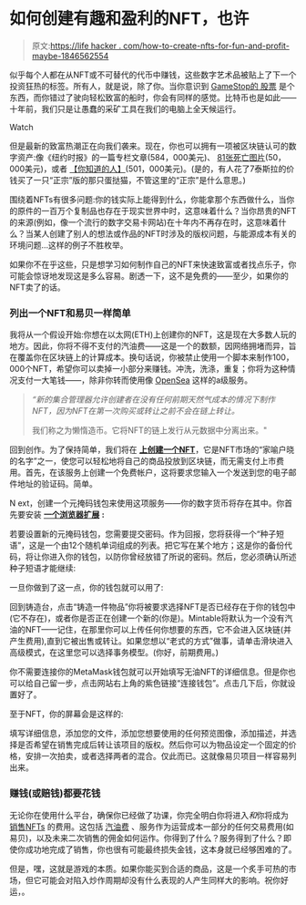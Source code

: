 # 如何创建有趣和盈利的NFT，也许

> 原文:[https://life hacker . com/how-to-create-nfts-for-fun-and-profit-maybe-1846562554](https://lifehacker.com/how-to-create-nfts-for-fun-and-profit-maybe-1846562554)

似乎每个人都在从NFT或不可替代的代币中赚钱，这些数字艺术品被贴上了下一个投资狂热的标签。所有人，就是说，除了你。当你意识到 [GameStop的 股票](https://twocents.lifehacker.com/what-s-causing-the-gamestop-stock-trading-frenzy-1846144589) 是个东西，而你错过了驶向轻松致富的船时，你会有同样的感觉。比特币也是如此——十年前，我们只是让愚蠢的采矿工具在我们的电脑上全天候运行。

Watch

但是最新的致富热潮正在向我们袭来。现在，你也可以拥有一项被区块链认可的数字资产:像《纽约时报》的一篇专栏文章(584，000美元)、 [81张死亡图片](https://wax.atomichub.io/market/sale/1496048)(50，000美元)，或者 [【你知道的人】](https://foundation.app/NyanCat/nyan-cat-219)(501，000美元)。(是的，有人花了7泰斯拉的价钱买了一只“正宗”版的那只蛋挞猫，不管这里的“正宗”是什么意思。)

围绕着NFTs有很多问题:你的钱实际上能得到什么，你能拿那个东西做什么，当你的原件的一百万个复制品也存在于现实世界中时，这意味着什么？当你昂贵的NFT的来源(例如，像一个流行的数字交易卡网站)在十年内不再存在时，这意味着什么？当某人创建了别人的想法或作品的NFT时涉及的版权问题，与能源成本有关的环境问题...这样的例子不胜枚举。

如果你不在乎这些，只是想学习如何制作自己的NFT来快速致富或者找点乐子，你可能会惊讶地发现这是多么容易。剧透一下，这不是免费的——至少，如果你的NFT卖了的话。

### 列出一个NFT和易贝一样简单

我将从一个假设开始:你想在以太网(ETH)上创建你的NFT，这是现在大多数人玩的地方。因此，你将不得不支付的汽油费——这是一个的数额，因网络拥堵而异，旨在覆盖你在区块链上的计算成本。换句话说，你被禁止使用一个脚本来制作100，000个NFT，希望你可以卖掉一小部分来赚钱。冲洗，洗涤，重复；你将为这种情况支付一大笔钱——，除非你转而使用像 [OpenSea](https://opensea.io/blog/announcements/introducing-the-collection-manager/) 这样的a级服务。

> *“新的集合管理器允许创建者在没有任何前期天然气成本的情况下制作NFT，因为NFT在第一次购买或转让之前不会在链上转让。*
> 
> 我们称之为懒惰造币。它将NFT的链上发行从元数据中分离出来。"

回到创作。为了保持简单，我们将在 [**上创建一个NFT**](https://mintable.app/)，它是NFT市场的“家喻户晓的名字”之一，使您可以轻松地将自己的商品投放到区块链，而无需支付上市费用。首先，在该服务上创建一个免费帐户，这将要求您输入一个发送到您的电子邮件地址的验证码。简单。

N ext，创建一个元掩码钱包来使用这项服务——你的数字货币将存在其中。你首先要安装 [**一个浏览器扩展**](https://metamask.io/download) **:**

若要设置新的元掩码钱包，您需要提交密码。作为回报，您将获得一个“种子短语”，这是一个由12个随机单词组成的列表。把它写在某个地方；这是你的备份代码，将让你进入你的钱包，以防你曾经放错了所说的密码。然后，您必须确认所述种子短语才能继续:

一旦你做到了这一点，你的钱包就可以用了:

回到铸造台，点击“铸造一件物品”你将被要求选择NFT是否已经存在于你的钱包中(它不存在)，或者你是否正在创建一个新的(你是)。Mintable将默认为一个没有汽油的NFT——记住，在那里你可以上传任何你想要的东西，它不会进入区块链(并产生费用),直到它被出售或转让。如果您想以“老式的方式”做事，请单击滑块进入高级模式，在这里您可以选择事务模型。(你好，前期费用。)

你不需要连接你的MetaMask钱包就可以开始填写无油NFT的详细信息。但是你也可以给自己留一步，点击网站右上角的紫色链接“连接钱包”。点击几下后，你就设置好了。

至于NFT，你的屏幕会是这样的:

填写详细信息，添加您的文件，添加您想要使用的任何预览图像，添加描述，并选择是否希望在销售完成后转让该项目的版权。然后你可以为物品设定一个固定的价格，安排一次拍卖，或者选择两者的混合。仅此而已。这就像易贝项目一样容易列出来。

### 赚钱(或赔钱)都要花钱

无论你在使用什么平台，确保你已经做了功课，你完全明白你将进入*和*你将成为 [销售NFTs](https://www.loubagel.com/blog/creating-my-first-nfts/) 的费用。这包括 [汽油费](https://louispetrik.medium.com/buy-nft-ce9f4f773ef5) 、服务作为运营成本一部分的任何交易费用(如易贝)，以及未来二次销售的佣金如何运作。你得到了什么？服务得到了什么？即使你成功地完成了销售，你也很有可能最终损失金钱，这本身就已经够困难的了。

但是，嘿，这就是游戏的本质。如果你能买到合适的商品，这是一个炙手可热的市场，但它可能会对陷入炒作周期却没有什么表现的人产生同样大的影响。祝你好运，。